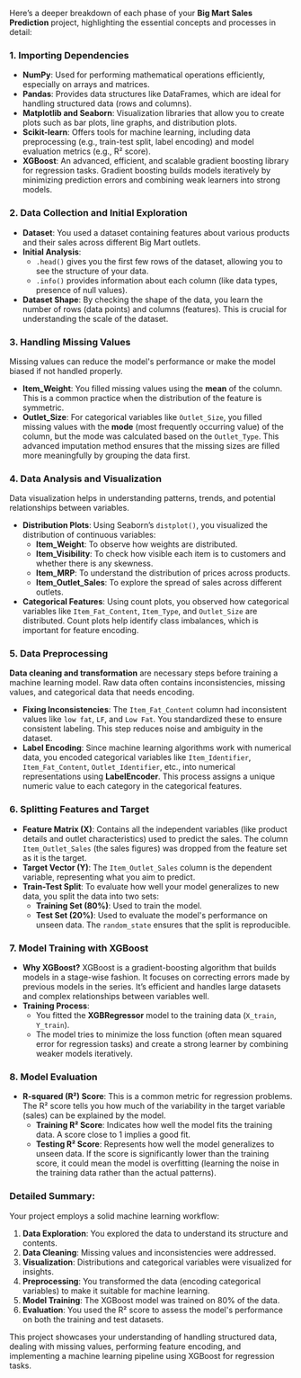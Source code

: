Here’s a deeper breakdown of each phase of your **Big Mart Sales Prediction** project, highlighting the essential concepts and processes in detail:

### 1. **Importing Dependencies**
   - **NumPy**: Used for performing mathematical operations efficiently, especially on arrays and matrices.
   - **Pandas**: Provides data structures like DataFrames, which are ideal for handling structured data (rows and columns).
   - **Matplotlib and Seaborn**: Visualization libraries that allow you to create plots such as bar plots, line graphs, and distribution plots. 
   - **Scikit-learn**: Offers tools for machine learning, including data preprocessing (e.g., train-test split, label encoding) and model evaluation metrics (e.g., R² score).
   - **XGBoost**: An advanced, efficient, and scalable gradient boosting library for regression tasks. Gradient boosting builds models iteratively by minimizing prediction errors and combining weak learners into strong models.

### 2. **Data Collection and Initial Exploration**
   - **Dataset**: You used a dataset containing features about various products and their sales across different Big Mart outlets. 
   - **Initial Analysis**:
     - `.head()` gives you the first few rows of the dataset, allowing you to see the structure of your data.
     - `.info()` provides information about each column (like data types, presence of null values).
   - **Dataset Shape**: By checking the shape of the data, you learn the number of rows (data points) and columns (features). This is crucial for understanding the scale of the dataset.

### 3. **Handling Missing Values**
   Missing values can reduce the model's performance or make the model biased if not handled properly.
   - **Item_Weight**: You filled missing values using the **mean** of the column. This is a common practice when the distribution of the feature is symmetric.
   - **Outlet_Size**: For categorical variables like `Outlet_Size`, you filled missing values with the **mode** (most frequently occurring value) of the column, but the mode was calculated based on the `Outlet_Type`. This advanced imputation method ensures that the missing sizes are filled more meaningfully by grouping the data first.

### 4. **Data Analysis and Visualization**
   Data visualization helps in understanding patterns, trends, and potential relationships between variables.
   - **Distribution Plots**: Using Seaborn’s `distplot()`, you visualized the distribution of continuous variables:
     - **Item_Weight**: To observe how weights are distributed.
     - **Item_Visibility**: To check how visible each item is to customers and whether there is any skewness.
     - **Item_MRP**: To understand the distribution of prices across products.
     - **Item_Outlet_Sales**: To explore the spread of sales across different outlets.
   - **Categorical Features**: Using count plots, you observed how categorical variables like `Item_Fat_Content`, `Item_Type`, and `Outlet_Size` are distributed. Count plots help identify class imbalances, which is important for feature encoding.

### 5. **Data Preprocessing**
   **Data cleaning and transformation** are necessary steps before training a machine learning model. Raw data often contains inconsistencies, missing values, and categorical data that needs encoding.
   - **Fixing Inconsistencies**: The `Item_Fat_Content` column had inconsistent values like `low fat`, `LF`, and `Low Fat`. You standardized these to ensure consistent labeling. This step reduces noise and ambiguity in the dataset.
   - **Label Encoding**: Since machine learning algorithms work with numerical data, you encoded categorical variables like `Item_Identifier`, `Item_Fat_Content`, `Outlet_Identifier`, etc., into numerical representations using **LabelEncoder**. This process assigns a unique numeric value to each category in the categorical features.

### 6. **Splitting Features and Target**
   - **Feature Matrix (X)**: Contains all the independent variables (like product details and outlet characteristics) used to predict the sales. The column `Item_Outlet_Sales` (the sales figures) was dropped from the feature set as it is the target.
   - **Target Vector (Y)**: The `Item_Outlet_Sales` column is the dependent variable, representing what you aim to predict.
   - **Train-Test Split**: To evaluate how well your model generalizes to new data, you split the data into two sets:
     - **Training Set (80%)**: Used to train the model.
     - **Test Set (20%)**: Used to evaluate the model's performance on unseen data. The `random_state` ensures that the split is reproducible.

### 7. **Model Training with XGBoost**
   - **Why XGBoost?**
     XGBoost is a gradient-boosting algorithm that builds models in a stage-wise fashion. It focuses on correcting errors made by previous models in the series. It’s efficient and handles large datasets and complex relationships between variables well.
   - **Training Process**: 
     - You fitted the **XGBRegressor** model to the training data (`X_train`, `Y_train`). 
     - The model tries to minimize the loss function (often mean squared error for regression tasks) and create a strong learner by combining weaker models iteratively.

### 8. **Model Evaluation**
   - **R-squared (R²) Score**: This is a common metric for regression problems. The R² score tells you how much of the variability in the target variable (sales) can be explained by the model.
     - **Training R² Score**: Indicates how well the model fits the training data. A score close to 1 implies a good fit.
     - **Testing R² Score**: Represents how well the model generalizes to unseen data. If the score is significantly lower than the training score, it could mean the model is overfitting (learning the noise in the training data rather than the actual patterns).

### Detailed Summary:
Your project employs a solid machine learning workflow:
1. **Data Exploration**: You explored the data to understand its structure and contents.
2. **Data Cleaning**: Missing values and inconsistencies were addressed.
3. **Visualization**: Distributions and categorical variables were visualized for insights.
4. **Preprocessing**: You transformed the data (encoding categorical variables) to make it suitable for machine learning.
5. **Model Training**: The XGBoost model was trained on 80% of the data.
6. **Evaluation**: You used the R² score to assess the model's performance on both the training and test datasets.

This project showcases your understanding of handling structured data, dealing with missing values, performing feature encoding, and implementing a machine learning pipeline using XGBoost for regression tasks.